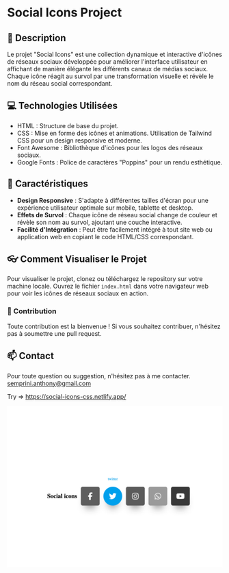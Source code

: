 # Social Icons Project

## 📑 Description
Le projet "Social Icons" est une collection dynamique et interactive d'icônes de réseaux sociaux développée pour améliorer l'interface utilisateur en affichant de manière élégante les différents canaux de médias sociaux. Chaque icône réagit au survol par une transformation visuelle et révèle le nom du réseau social correspondant.

## 💻 Technologies Utilisées
- HTML : Structure de base du projet.
- CSS : Mise en forme des icônes et animations. Utilisation de Tailwind CSS pour un design responsive et moderne.
- Font Awesome : Bibliothèque d'icônes pour les logos des réseaux sociaux.
- Google Fonts : Police de caractères "Poppins" pour un rendu esthétique.

## 🔧 Caractéristiques
- **Design Responsive** : S'adapte à différentes tailles d'écran pour une expérience utilisateur optimale sur mobile, tablette et desktop.
- **Effets de Survol** : Chaque icône de réseau social change de couleur et révèle son nom au survol, ajoutant une couche interactive.
- **Facilité d'Intégration** : Peut être facilement intégré à tout site web ou application web en copiant le code HTML/CSS correspondant.

## 👓 Comment Visualiser le Projet
Pour visualiser le projet, clonez ou téléchargez le repository sur votre machine locale. Ouvrez le fichier `index.html` dans votre navigateur web pour voir les icônes de réseaux sociaux en action.

### 🤝 Contribution

Toute contribution est la bienvenue ! Si vous souhaitez contribuer, n'hésitez pas à soumettre une pull request.

## 📫 Contact

Pour toute question ou suggestion, n'hésitez pas à me contacter. semprini.anthony@gmail.com

Try => https://social-icons-css.netlify.app/

<img src="social.png" >
